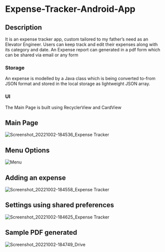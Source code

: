 # Expense-Tracker-Android-App

## Description
It is an expense tracker app, custom tailored to my father’s need as an Elevator Engineer. 
Users can keep track and edit their expenses along with its category and date.
An Expense report can generated in a pdf form which can be shared via email or any form

### Storage
An expense is modelled by a Java class which is being converted to-from JSON format and stored in the local storage as lightweight JSON array.

### UI
The Main Page is built using RecyclerView and CardView

## Main Page
![Screenshot_20221002-184536_Expense Tracker](https://user-images.githubusercontent.com/78460982/193480136-8f0fb84e-cab2-4ae7-b480-d940b2203172.jpg)

## Menu Options
![Menu](https://user-images.githubusercontent.com/78460982/193480107-8642baf1-779e-47da-94b8-2b319228a728.jpg)

## Adding an expense
![Screenshot_20221002-184558_Expense Tracker](https://user-images.githubusercontent.com/78460982/193480221-b42318ad-24d4-41d7-b88e-94ae09378f93.jpg)

## Settings using shared preferences
![Screenshot_20221002-184625_Expense Tracker](https://user-images.githubusercontent.com/78460982/193480314-9b076bfb-e293-46ed-89f4-53a8adcccae6.jpg)

## Sample PDF generated
![Screenshot_20221002-184749_Drive](https://user-images.githubusercontent.com/78460982/193480359-73026cb6-df45-456e-8acd-6945cfdfa2f2.jpg)
